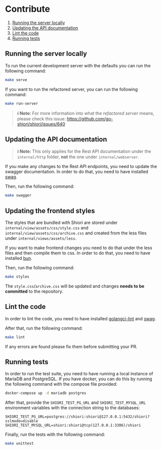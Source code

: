 # Contribute

1. [Running the server locally](#running-the-server-locally)
2. [Updating the API documentation](#updating-the-api-documentation)
3. [Lint the code](#lint-the-code)
4. [Running tests](#running-tests)

## Running the server locally

To run the current development server with the defaults you can run the following command:

```bash
make serve
```

If you want to run the refactored server, you can run the following command:

```bash
make run-server
```

> **ℹ️ Note:** For more information into what the _refactored server_ means, please check this issue: https://github.com/go-shiori/shiori/issues/640

## Updating the API documentation

> **ℹ️ Note:** This only applies for the Rest API documentation under the `internal/http` folder, **not** the one under `internal/webserver`.

If you make any changes to the Rest API endpoints, you need to update the swagger documentation. In order to do that, you need to have installed [swag](https://github.com/swaggo/swag).

Then, run the following command:

```bash
make swagger
```

## Updating the frontend styles

The styles that are bundled with Shiori are stored under `internal/view/assets/css/style.css` and `internal/view/assets/css/archive.css` and created from the less files under `internal/views/assets/less`.

If you want to make frontend changes you need to do that under the less files and then compile them to css. In order to do that, you need to have installed [bun](https://bun.sh).

Then, run the following command:

```bash
make styles
```

The `style.css`/`archive.css` will be updated and changes **needs to be committed** to the repository.

## Lint the code

In order to lint the code, you need to have installed [golangci-lint](https://golangci-lint.run) and [swag](https://github.com/swaggo/swag).

After that, run the following command:

```bash
make lint
```

If any errors are found please fix them before submitting your PR.

## Running tests

In order to run the test suite, you need to have running a local instance of MariaDB and PostgreSQL.
If you have docker, you can do this by running the following command with the compose file provided:

```bash
docker-compose up -d mariadb postgres
```

After that, provide the `SHIORI_TEST_PG_URL` and `SHIORI_TEST_MYSQL_URL` environment variables with the connection string to the databases:

```
SHIORI_TEST_PG_URL=postgres://shiori:shiori@127.0.0.1:5432/shiori?sslmode=disable
SHIORI_TEST_MYSQL_URL=shiori:shiori@tcp(127.0.0.1:3306)/shiori
```

Finally, run the tests with the following command:

```bash
make unittest
```
